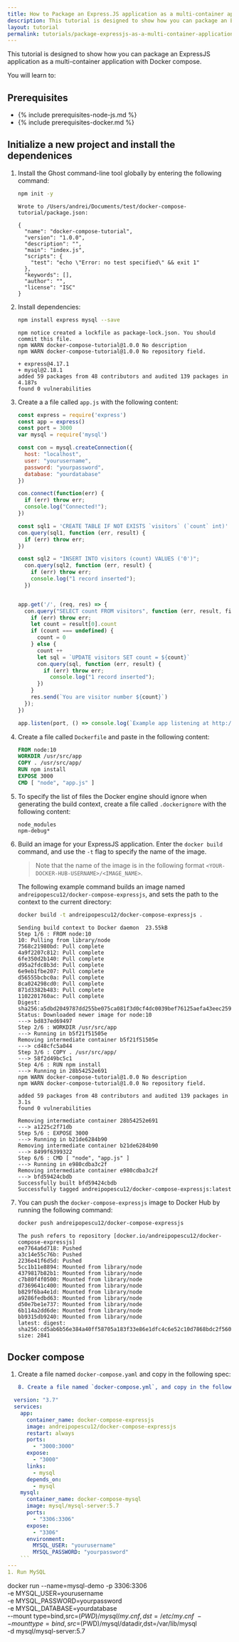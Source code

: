 ```yaml
---
title: How to Package an Express.JS application as a multi-container application with Docker compose
description: This tutorial is designed to show how you can package an Express.JS as a multi-container application with Docker compose.
layout: tutorial
permalink: tutorials/package-expressjs-as-a-multi-container-application-with-docker-compose
---
```


This tutorial is designed to show how you can package an ExpressJS application as a multi-container application with Docker compose.

You will learn to:

## Prerequisites

* {% include prerequisites-node-js.md %}
* {% include prerequisites-docker.md %}


## Initialize a new project and install the dependenices

1. Install the Ghost command-line tool globally by entering the following command:

    ```Bash
    npm init -y
    ```

    ```
    Wrote to /Users/andrei/Documents/test/docker-compose-tutorial/package.json:

    {
      "name": "docker-compose-tutorial",
      "version": "1.0.0",
      "description": "",
      "main": "index.js",
      "scripts": {
        "test": "echo \"Error: no test specified\" && exit 1"
      },
      "keywords": [],
      "author": "",
      "license": "ISC"
    }
    ```

2. Install dependencies:

    ```Bash
    npm install express mysql --save
    ```

    ```
    npm notice created a lockfile as package-lock.json. You should commit this file.
    npm WARN docker-compose-tutorial@1.0.0 No description
    npm WARN docker-compose-tutorial@1.0.0 No repository field.

    + express@4.17.1
    + mysql@2.18.1
    added 59 packages from 48 contributors and audited 139 packages in 4.187s
    found 0 vulnerabilities
    ```

3. Create a a file called `app.js` with the following content:

    ```JavaScript
    const express = require('express')
    const app = express()
    const port = 3000
    var mysql = require('mysql')

    const con = mysql.createConnection({
      host: "localhost",
      user: "yourusername",
      password: "yourpassword",
      database: "yourdatabase"
    })

    con.connect(function(err) {
      if (err) throw err;
      console.log("Connected!");
    })

    const sql1 = 'CREATE TABLE IF NOT EXISTS `visitors` (`count` int)'
    con.query(sql1, function (err, result) {
      if (err) throw err;
    })

    const sql2 = "INSERT INTO visitors (count) VALUES ('0')";
      con.query(sql2, function (err, result) {
        if (err) throw err;
        console.log("1 record inserted");
      })


    app.get('/', (req, res) => {
      con.query("SELECT count FROM visitors", function (err, result, fields) {
        if (err) throw err;
        let count = result[0].count
        if (count === undefined) {
          count = 0
        } else {
          count ++
          let sql = `UPDATE visitors SET count = ${count}`
          con.query(sql, function (err, result) {
            if (err) throw err;
              console.log("1 record inserted");
          })
        }
        res.send(`You are visitor number ${count}`)
      });
    })

    app.listen(port, () => console.log(`Example app listening at http://localhost:${port}`))
    ```

4. Create a file called `Dockerfile` and paste in the following content:

    ```Dockerfile
    FROM node:10
    WORKDIR /usr/src/app
    COPY . /usr/src/app/
    RUN npm install
    EXPOSE 3000
    CMD [ "node", "app.js" ]
    ```


5. To specify the list of files the Docker engine should ignore when generating the build context, create a file called `.dockerignore` with the following content:

    ```
    node_modules
    npm-debug*
    ```

6. Build an image for your ExpressJS application. Enter the `docker build` command, and use the `-t` flag to specify the name of the image.
    >Note that the name of the image is in the following format `<YOUR-DOCKER-HUB-USERNAME>/<IMAGE_NAME>`.

    The following example command builds an image named `andreipopescu12/docker-compose-expressjs`, and sets the path to the context to the current directory:

    ```Bash
    docker build -t andreipopescu12/docker-compose-expressjs .
    ```

    ```
    Sending build context to Docker daemon  23.55kB
    Step 1/6 : FROM node:10
    10: Pulling from library/node
    7568c21980bd: Pull complete
    4a9f2207c812: Pull complete
    6fe350d2b140: Pull complete
    d95a2fdc8b3d: Pull complete
    6e9eb1fbe207: Pull complete
    d56555bcbc0a: Pull complete
    8ca024298cd0: Pull complete
    871d3382b483: Pull complete
    1102201760ac: Pull complete
    Digest: sha256:a5dbd2049787dd255be075ca081f3d0cf4dc0039bef76125aefa43eec25933d4
    Status: Downloaded newer image for node:10
    ---> bd837ed69497
    Step 2/6 : WORKDIR /usr/src/app
    ---> Running in b5f21f51505e
    Removing intermediate container b5f21f51505e
    ---> cd48cfc5a044
    Step 3/6 : COPY . /usr/src/app/
    ---> 58f2d49bc5c1
    Step 4/6 : RUN npm install
    ---> Running in 28b54252e691
    npm WARN docker-compose-tutorial@1.0.0 No description
    npm WARN docker-compose-tutorial@1.0.0 No repository field.

    added 59 packages from 48 contributors and audited 139 packages in 3.1s
    found 0 vulnerabilities

    Removing intermediate container 28b54252e691
    ---> a1225c2f71db
    Step 5/6 : EXPOSE 3000
    ---> Running in b21de6284b90
    Removing intermediate container b21de6284b90
    ---> 8499f6399322
    Step 6/6 : CMD [ "node", "app.js" ]
    ---> Running in e980cdba3c2f
    Removing intermediate container e980cdba3c2f
    ---> bfd59424cbdb
    Successfully built bfd59424cbdb
    Successfully tagged andreipopescu12/docker-compose-expressjs:latest
    ```

7. You can push the `docker-compose-expressjs` image to Docker Hub by running the following command:

    ```Bash
    docker push andreipopescu12/docker-compose-expressjs
    ```

    ```
    The push refers to repository [docker.io/andreipopescu12/docker-compose-expressjs]
    ee7764a6d718: Pushed
    a3c14e55c76b: Pushed
    2236e41f6d5d: Pushed
    5cc1b11e8894: Mounted from library/node
    4379817b82b1: Mounted from library/node
    c7b80f4f0500: Mounted from library/node
    d7369641c400: Mounted from library/node
    b829f6ba4e1d: Mounted from library/node
    a9286fedbd63: Mounted from library/node
    d50e7be1e737: Mounted from library/node
    6b114a2dd6de: Mounted from library/node
    bb9315db9240: Mounted from library/node
    latest: digest: sha256:cd5ab6b56e384a40ff58705a183f33e86e1dfc4c6e52c10d7868bdc2f5603c82 size: 2841
    ```

## Docker compose

1. Create a file named `docker-compose.yaml` and copy in the following spec:

    ```YAML
    8. Create a file named `docker-compose.yml`, and copy in the following spec:

```YAML
  version: "3.7"
  services:
    app:
      container_name: docker-compose-expressjs
      image: andreipopescu12/docker-compose-expressjs
      restart: always
      ports:
        - "3000:3000"
      expose:
        - "3000"
      links:
        - mysql
      depends_on:
        - mysql
    mysql:
      container_name: docker-compose-mysql
      image: mysql/mysql-server:5.7
      ports:
        - "3306:3306"
      expose:
        - "3306"
      environment:
        MYSQL_USER: "yourusername"
        MYSQL_PASSWORD: "yourpassword"
    ```
---
1. Run MySQL

```
docker run --name=mysql-demo -p 3306:3306 \
-e MYSQL_USER=yourusername \
-e MYSQL_PASSWORD=yourpassword \
-e MYSQL_DATABASE=yourdatabase \
--mount type=bind,src=$(PWD)/mysql/my.cnf,dst=/etc/my.cnf \
--mount type=bind,src=$(PWD)/mysql/datadir,dst=/var/lib/mysql \
-d mysql/mysql-server:5.7
```

